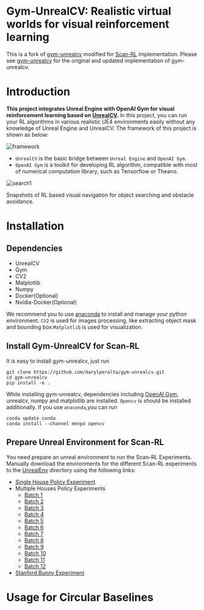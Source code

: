 Gym-UnrealCV: Realistic virtual worlds for visual reinforcement learning
===

This is a fork of [gym-unrealcv](https://github.com/zfw1226/gym-unrealcv) modified for [Scan-RL](https://github.com/darylperalta/ScanRL) implementation. Please see [gym-unrealcv](https://github.com/zfw1226/gym-unrealcv) for the original and updated implementation of gym-unrealcv.

# Introduction
**This project integrates Unreal Engine with OpenAI Gym for visual reinforcement learning based on [UnrealCV](http://unrealcv.org/).**
In this project, you can run your RL algorithms in various realistic UE4 environments easily without any knowledge of Unreal Engine and UnrealCV.
The framework of this project is shown as below:

![framework](./doc/framework.JPG)

- ```UnrealCV``` is the basic bridge between ```Unreal Engine``` and ```OpenAI Gym```.
- ```OpenAI Gym``` is a toolkit for developing RL algorithm, compatible with most of numerical computation library, such as Tensorflow or Theano.


![search1](./doc/search1.gif)

<!-- ![search2](./doc/search2.gif) -->

Snapshots of RL based visual navigation for object searching and obstacle avoidance.

# Installation
## Dependencies
- UnrealCV
- Gym
- CV2
- Matplotlib
- Numpy
- Docker(Optional)
- Nvidia-Docker(Optional)

We recommend you to use [anaconda](https://www.continuum.io/downloads) to install and manage your python environment.
```CV2``` is used for images processing, like extracting object mask and bounding box.```Matplotlib``` is used for visualization.
## Install Gym-UnrealCV for Scan-RL

It is easy to install gym-unrealcv, just run
```buildoutcfg
git clone https://github.com/darylperalta/gym-unrealcv.git
cd gym-unrealcv
pip install -e .
```
While installing gym-unrealcv, dependencies including [OpenAI Gym](https://github.com/openai/gym), unrealcv, numpy and matplotlib are installed.
`Opencv` is should be installed additionally.
If you use ```anaconda```,you can run
```buildoutcfg
conda update conda
conda install --channel menpo opencv
```
## Prepare Unreal Environment for Scan-RL
You need prepare an unreal environment to run the Scan-RL Experiments.
Manually download the environments for the different Scan-RL experiments to the [UnrealEnv](gym_unrealcv/envs/UnrealEnv) directory using the following links:
- [Single House Policy Experiment](https://drive.google.com/drive/folders/1O7cFs-JP4uCYjV2jmmhEUudgAh_DUUHx?usp=sharing)
- Multiple Houses Policy Experiments
    - [Batch 1](https://drive.google.com/drive/folders/13_JwdAZ9hZwNkVzInoGh8WznCSO4fa8u?usp=sharing)
    - [Batch 2](https://drive.google.com/drive/folders/1nqAOMUUZyWVn1kd97_Qlqiul_Cqo_FwK?usp=sharing)
    - [Batch 3](https://drive.google.com/drive/folders/1z_V98VJUZWqVFSR63zOyQm0--Nxsc3me?usp=sharing)
    - [Batch 4](https://drive.google.com/drive/folders/17vLE-YmxxjiHXFvlziDR507TSBPQ_fJv?usp=sharing)
    - [Batch 5](https://drive.google.com/drive/folders/1rRYzwPMh_i4MdPvmsAofCNXczyiln9fL?usp=sharing)
    - [Batch 6](https://drive.google.com/drive/folders/1KpWnLoyq0-1snRPDWTS36M9VBR3JjhV5?usp=sharing)
    - [Batch 7](https://drive.google.com/drive/folders/1yF90Lga7EyL2zUczupsIA_Rs5dTPV1au?usp=sharing)
    - [Batch 8](https://drive.google.com/drive/folders/1_ubfD_GtZ9BrchdrSZ5nQDxT4VbLr93x?usp=sharing)
    - [Batch 9](https://drive.google.com/drive/folders/1BM08AQUEc_gzhmLO29HaOYL6pgLkAsXu?usp=sharing)
    - [Batch 10](https://drive.google.com/drive/folders/1KvAYEPV7h1Bl7wibcRMooUOuUjyBsbq1?usp=sharing)
    - [Batch 11](https://drive.google.com/drive/folders/1t0lCz_RQ1E29d0lKxa-CFA2SR0_7eSoJ?usp=sharing)
    - [Batch 12](https://drive.google.com/drive/folders/1nqAOMUUZyWVn1kd97_Qlqiul_Cqo_FwK?usp=sharing)
- [Stanford Bunny Experiment](https://drive.google.com/drive/folders/1me7pgsLLTZ6a_Gx8gLLLcvUIvLPDOMOy?usp=sharing)


# Usage for Circular Baselines

<!--
## Prepare Unreal Environment for Random Agent Example
You need prepare an unreal environment to run the demo envirnment.
You can do it by running the script [RealisticRendering.sh](RealisticRendering.sh)
```buildoutcfg
sh RealisticRendering.sh
```
or manually download the `RealisticRendering` env from this [link](https://s3-us-west-1.amazonaws.com/unreal-rl/RealisticRendering_RL_3.10.zip),
then unzip and move it to the [UnrealEnv](gym_unrealcv/envs/UnrealEnv) directory.

**Note that you can download more environments from [UnrealCV Model Zoo](http://docs.unrealcv.org/en/master/reference/model_zoo.html).**

There are two ways to launch the unreal environment in gym-unrealcv, called ```docker-based``` and ```docker-free```.
The ```docker-based``` way depends on [docker](https://docs.docker.com/engine/installation/linux/ubuntu/#install-from-a-package) and [nvidia-docker](https://github.com/NVIDIA/nvidia-docker).
The ```docker-free``` way launches the env binary directly.
The ```docker-based``` way promise more stable unrealcv connection and support to run the env parallelly.
On the contrast, the ```docker-free``` way only support running an unreal environment in the same time.
So the ```docker-based``` way is highly recommended to get better experience.
You can learn to install and use the ```docker-based``` way in this [page](doc/run_docker.md).

**Note that the default config runs in the ``Docker-free`` way.**

# Usage for Random Agent
## Run a random agent

Once ```gym-unrealcv``` is installed successfully, you will see that your agent is walking randomly in first-person view to find a door, after you run:
```
cd example/random
python random_agent.py -e 'Search-RrDoorDiscrete-v0'
```
It will take a few minutes for the image to pull if you runs environment based on docker at the first time.
After that, if all goes well，a pre-defined gym environment ```Search-RrDoorDiscrete-v0``` will be launched.
And then you will see that your agent is moving around the realistic room randomly.

We list the pre-defined environments in this [page](doc/EnvLists.md), for object searching and active object tracking.
# Tutorials from the original repo
We provide a set of tutorials to help you get started with Gym-UnrealCV.
### 1. Modify the pre-defined environment
You can follow the [modify_env_tutorial](doc/config_env.md) to modify the configuration of the pre-defined environment.

### 2. Add a new unreal environment
You can follow the [add_new_env_tutorial](doc/addEnv.md) to add new unreal environment for your RL task.

### 3.   Training a reinforcement learning agent
Besides, we also provide examples, such as [DQN](doc/dqn.md) and [DDPG](doc/ddpg.md), to demonstrate how to train agent in gym-unrealcv.

## Cite the original gym-unrealcv
If you use Gym-UnrealCV in your academic research, we would be grateful if you could cite it as follow:
```buildoutcfg
@misc{gymunrealcv2017,
    author = {Fangwei Zhong, Weichao Qiu, Tingyun Yan, Alan Yuille, Yizhou Wang},
    title = {Gym-UnrealCV: Realistic virtual worlds for visual reinforcement learning},
    howpublished={Web Page},
    url = {https://github.com/unrealcv/gym-unrealcv},
    year = {2017}
}
```
 -->
